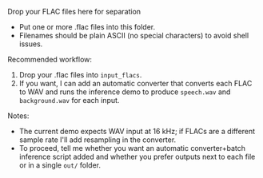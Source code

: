 Drop your FLAC files here for separation

- Put one or more .flac files into this folder.
- Filenames should be plain ASCII (no special characters) to avoid shell issues.

Recommended workflow:
1. Drop your .flac files into `input_flacs`.
2. If you want, I can add an automatic converter that converts each FLAC to WAV and runs the inference demo to produce `speech.wav` and `background.wav` for each input.

Notes:
- The current demo expects WAV input at 16 kHz; if FLACs are a different sample rate I'll add resampling in the converter.
- To proceed, tell me whether you want an automatic converter+batch inference script added and whether you prefer outputs next to each file or in a single `out/` folder.
